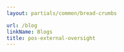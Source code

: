 ```yaml
---
layout: partials/common/bread-crumbs

url: /blog
linkName: Blogs
title: pos-external-oversight
---
```

